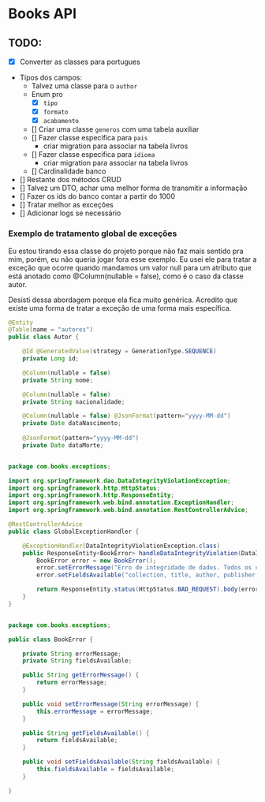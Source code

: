 # Books API

## TODO: 

+ [x] Converter as classes para portugues
+ Tipos dos campos: 
    + Talvez uma classe para o ``author``
    + Enum pro 
        + [x] ``tipo`` 
        + [x] ``formato``
        + [x] ``acabamento``
    + [] Criar uma classe ``generos`` com uma tabela auxiliar
    + [] Fazer classe especifica para ``pais``
        + criar migration para associar na tabela livros
    + [] Fazer classe especifica para ``idioma``
        + criar migration para associar na tabela livros
    + [] Cardinalidade banco 
+ [] Restante dos métodos CRUD
+ [] Talvez um DTO, achar uma melhor forma de transmitir a informação
+ [] Fazer os ids do banco contar a partir do 1000
+ [] Tratar melhor as exceções
+ [] Adicionar logs se necessário


### Exemplo de tratamento global de exceções

Eu estou tirando essa classe do projeto porque não faz mais sentido pra mim, porém, eu não queria jogar fora esse exemplo. Eu usei ele para tratar a exceção que ocorre quando mandamos um valor null para um atributo que está anotado como @Column(nullable = false), como é o caso da classe autor. 

Desisti dessa abordagem porque ela fica muito genérica. Acredito que existe uma forma de tratar a exceção de uma forma mais específica. 

```java
@Entity
@Table(name = "autores")
public class Autor {

	@Id	@GeneratedValue(strategy = GenerationType.SEQUENCE)
	private Long id;

	@Column(nullable = false)
	private String nome;

	@Column(nullable = false)
	private String nacionalidade;

	@Column(nullable = false) @JsonFormat(pattern="yyyy-MM-dd")
	private Date dataNascimento;
	
	@JsonFormat(pattern="yyyy-MM-dd")
	private Date dataMorte;

```

```java

package com.books.exceptions;

import org.springframework.dao.DataIntegrityViolationException;
import org.springframework.http.HttpStatus;
import org.springframework.http.ResponseEntity;
import org.springframework.web.bind.annotation.ExceptionHandler;
import org.springframework.web.bind.annotation.RestControllerAdvice;

@RestControllerAdvice
public class GlobalExceptionHandler {

    @ExceptionHandler(DataIntegrityViolationException.class)
    public ResponseEntity<BookError> handleDataIntegrityViolation(DataIntegrityViolationException ex) {
        BookError error = new BookError();
        error.setErrorMessage("Erro de integridade de dados. Todos os campos são obrigatórios, exceto 'collection'.");
        error.setFieldsAvailable("collection, title, author, publisher, type, format, pages, edition, editionYear, genres, finishing, language, country e bookQuantity.");

        return ResponseEntity.status(HttpStatus.BAD_REQUEST).body(error);
    }
}

```

```java

package com.books.exceptions;

public class BookError {

    private String errorMessage;
    private String fieldsAvailable;

    public String getErrorMessage() {
        return errorMessage;
    }

    public void setErrorMessage(String errorMessage) {
        this.errorMessage = errorMessage;
    }

    public String getFieldsAvailable() {
        return fieldsAvailable;
    }

    public void setFieldsAvailable(String fieldsAvailable) {
        this.fieldsAvailable = fieldsAvailable;
    }

}

```